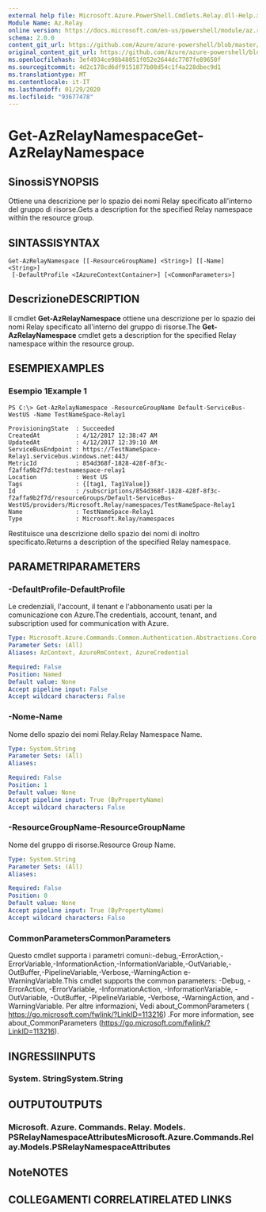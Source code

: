 ```yaml
---
external help file: Microsoft.Azure.PowerShell.Cmdlets.Relay.dll-Help.xml
Module Name: Az.Relay
online version: https://docs.microsoft.com/en-us/powershell/module/az.relay/get-azrelaynamespace
schema: 2.0.0
content_git_url: https://github.com/Azure/azure-powershell/blob/master/src/Relay/Relay/help/Get-AzRelayNamespace.md
original_content_git_url: https://github.com/Azure/azure-powershell/blob/master/src/Relay/Relay/help/Get-AzRelayNamespace.md
ms.openlocfilehash: 3ef4934ce98b48051f052e2644dc7707fe89650f
ms.sourcegitcommit: 4d2c178cd6df9151877b08d54c1f4a228dbec9d1
ms.translationtype: MT
ms.contentlocale: it-IT
ms.lasthandoff: 01/29/2020
ms.locfileid: "93677478"
---
```

# <span data-ttu-id="ac226-101">Get-AzRelayNamespace</span><span class="sxs-lookup"><span data-stu-id="ac226-101">Get-AzRelayNamespace</span></span>

## <span data-ttu-id="ac226-102">Sinossi</span><span class="sxs-lookup"><span data-stu-id="ac226-102">SYNOPSIS</span></span>
<span data-ttu-id="ac226-103">Ottiene una descrizione per lo spazio dei nomi Relay specificato all'interno del gruppo di risorse.</span><span class="sxs-lookup"><span data-stu-id="ac226-103">Gets a description for the specified Relay namespace within the resource group.</span></span>

## <span data-ttu-id="ac226-104">SINTASSI</span><span class="sxs-lookup"><span data-stu-id="ac226-104">SYNTAX</span></span>

```
Get-AzRelayNamespace [[-ResourceGroupName] <String>] [[-Name] <String>]
 [-DefaultProfile <IAzureContextContainer>] [<CommonParameters>]
```

## <span data-ttu-id="ac226-105">Descrizione</span><span class="sxs-lookup"><span data-stu-id="ac226-105">DESCRIPTION</span></span>
<span data-ttu-id="ac226-106">Il cmdlet **Get-AzRelayNamespace** ottiene una descrizione per lo spazio dei nomi Relay specificato all'interno del gruppo di risorse.</span><span class="sxs-lookup"><span data-stu-id="ac226-106">The **Get-AzRelayNamespace** cmdlet gets a description for the specified Relay namespace within the resource group.</span></span>

## <span data-ttu-id="ac226-107">ESEMPI</span><span class="sxs-lookup"><span data-stu-id="ac226-107">EXAMPLES</span></span>

### <span data-ttu-id="ac226-108">Esempio 1</span><span class="sxs-lookup"><span data-stu-id="ac226-108">Example 1</span></span>
```
PS C:\> Get-AzRelayNamespace -ResourceGroupName Default-ServiceBus-WestUS -Name TestNameSpace-Relay1

ProvisioningState  : Succeeded
CreatedAt          : 4/12/2017 12:38:47 AM
UpdatedAt          : 4/12/2017 12:39:10 AM
ServiceBusEndpoint : https://TestNameSpace-Relay1.servicebus.windows.net:443/
MetricId           : 854d368f-1828-428f-8f3c-f2affa9b2f7d:testnamespace-relay1
Location           : West US
Tags               : {[tag1, Tag1Value]}
Id                 : /subscriptions/854d368f-1828-428f-8f3c-f2affa9b2f7d/resourceGroups/Default-ServiceBus-WestUS/providers/Microsoft.Relay/namespaces/TestNameSpace-Relay1
Name               : TestNameSpace-Relay1
Type               : Microsoft.Relay/namespaces
```

<span data-ttu-id="ac226-109">Restituisce una descrizione dello spazio dei nomi di inoltro specificato.</span><span class="sxs-lookup"><span data-stu-id="ac226-109">Returns a description of the specified Relay namespace.</span></span>

## <span data-ttu-id="ac226-110">PARAMETRI</span><span class="sxs-lookup"><span data-stu-id="ac226-110">PARAMETERS</span></span>

### <span data-ttu-id="ac226-111">-DefaultProfile</span><span class="sxs-lookup"><span data-stu-id="ac226-111">-DefaultProfile</span></span>
<span data-ttu-id="ac226-112">Le credenziali, l'account, il tenant e l'abbonamento usati per la comunicazione con Azure.</span><span class="sxs-lookup"><span data-stu-id="ac226-112">The credentials, account, tenant, and subscription used for communication with Azure.</span></span>

```yaml
Type: Microsoft.Azure.Commands.Common.Authentication.Abstractions.Core.IAzureContextContainer
Parameter Sets: (All)
Aliases: AzContext, AzureRmContext, AzureCredential

Required: False
Position: Named
Default value: None
Accept pipeline input: False
Accept wildcard characters: False
```

### <span data-ttu-id="ac226-113">-Nome</span><span class="sxs-lookup"><span data-stu-id="ac226-113">-Name</span></span>
<span data-ttu-id="ac226-114">Nome dello spazio dei nomi Relay.</span><span class="sxs-lookup"><span data-stu-id="ac226-114">Relay Namespace Name.</span></span>

```yaml
Type: System.String
Parameter Sets: (All)
Aliases:

Required: False
Position: 1
Default value: None
Accept pipeline input: True (ByPropertyName)
Accept wildcard characters: False
```

### <span data-ttu-id="ac226-115">-ResourceGroupName</span><span class="sxs-lookup"><span data-stu-id="ac226-115">-ResourceGroupName</span></span>
<span data-ttu-id="ac226-116">Nome del gruppo di risorse.</span><span class="sxs-lookup"><span data-stu-id="ac226-116">Resource Group Name.</span></span>

```yaml
Type: System.String
Parameter Sets: (All)
Aliases:

Required: False
Position: 0
Default value: None
Accept pipeline input: True (ByPropertyName)
Accept wildcard characters: False
```

### <span data-ttu-id="ac226-117">CommonParameters</span><span class="sxs-lookup"><span data-stu-id="ac226-117">CommonParameters</span></span>
<span data-ttu-id="ac226-118">Questo cmdlet supporta i parametri comuni:-debug,-ErrorAction,-ErrorVariable,-InformationAction,-InformationVariable,-OutVariable,-OutBuffer,-PipelineVariable,-Verbose,-WarningAction e-WarningVariable.</span><span class="sxs-lookup"><span data-stu-id="ac226-118">This cmdlet supports the common parameters: -Debug, -ErrorAction, -ErrorVariable, -InformationAction, -InformationVariable, -OutVariable, -OutBuffer, -PipelineVariable, -Verbose, -WarningAction, and -WarningVariable.</span></span> <span data-ttu-id="ac226-119">Per altre informazioni, Vedi about_CommonParameters ( https://go.microsoft.com/fwlink/?LinkID=113216) .</span><span class="sxs-lookup"><span data-stu-id="ac226-119">For more information, see about_CommonParameters (https://go.microsoft.com/fwlink/?LinkID=113216).</span></span>

## <span data-ttu-id="ac226-120">INGRESSI</span><span class="sxs-lookup"><span data-stu-id="ac226-120">INPUTS</span></span>

### <span data-ttu-id="ac226-121">System. String</span><span class="sxs-lookup"><span data-stu-id="ac226-121">System.String</span></span>

## <span data-ttu-id="ac226-122">OUTPUT</span><span class="sxs-lookup"><span data-stu-id="ac226-122">OUTPUTS</span></span>

### <span data-ttu-id="ac226-123">Microsoft. Azure. Commands. Relay. Models. PSRelayNamespaceAttributes</span><span class="sxs-lookup"><span data-stu-id="ac226-123">Microsoft.Azure.Commands.Relay.Models.PSRelayNamespaceAttributes</span></span>

## <span data-ttu-id="ac226-124">Note</span><span class="sxs-lookup"><span data-stu-id="ac226-124">NOTES</span></span>

## <span data-ttu-id="ac226-125">COLLEGAMENTI CORRELATI</span><span class="sxs-lookup"><span data-stu-id="ac226-125">RELATED LINKS</span></span>
